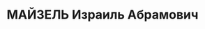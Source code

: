 ---
title: МАЙЗЕЛЬ Израиль Абрамович
description: "Род. в 1901, Гомель, еврей, обр.: высшее, искл. из ВКП(б) в 1937 г.\
  \ Проживал: Москва, Большой Харитоньевский пер., д. 9, кв. 17. Начальник планового\
  \ отдела в Гл. управлении угольной и сланцевой промышленности Наркомата тяжелой\
  \ промышленности СССР. \n  Арестован 04.08.1937. Обв. в участии в антисоветской\
  \ вредительской организации правых и вербовке в нее молодежи. Приговор: ВК ВС СССР,\
  \ 25.11.1937 – ВМН. Расстрелян 26.11.1937, г.Москва. \n  Реабилитирован ВК ВС СССР\
  \ 21.03.1956"
---